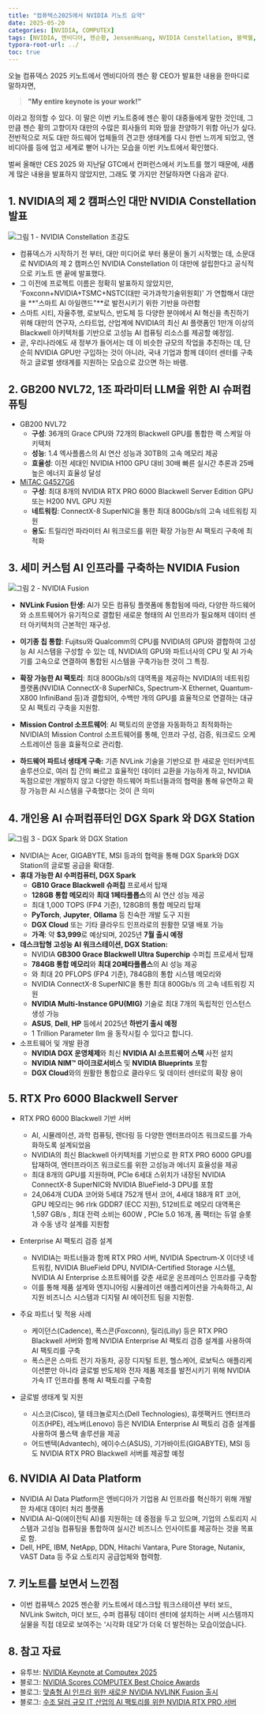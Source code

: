 ```yaml
---
title: "컴퓨텍스2025에서 NVIDIA 키노트 요약"
date: 2025-05-20
categories: [NVIDIA, COMPUTEX]
tags: [NVIDIA, 엔비디아, 젠슨황, JensenHuang, NVIDIA Constellation, 블랙웰, Blackwell, NVIDIA Fusion, DGX Spark, DGX Station, RTX Pro Server, 컴퓨텍스, COMPUTEX]
typora-root-url: ../
toc: true
---
```


오늘 컴퓨덱스 2025 키노트에서 엔비디아의 젠슨 황 CEO가 발표한 내용을 한마디로 말하자면, 

> **"My entire keynote is your work!"** 

이라고 정의할 수 있다. 이 말은 이번 키노트중에 젠슨 황이 대중들에게 말한 것인데, 그 만큼 젠슨 황의 고향이자 대만의 수많은 회사들의 피와 땀을 찬양하기 위함 아닌가 싶다. 전반적으로 저도 대만 하드웨어 업체들의 견고한 생태계를 다시 한번 느끼게 되었고, 엔비디아를 등에 업고 세계로 뻗어 나가는 모습을 이번 키노트에서 확인했다.



벌써 올해만 CES 2025 와 지난달 GTC에서 컨퍼런스에서 키노트를 했기 때문에, 새롭게 많은 내용을 발표하지 않았지만, 그래도 몇 가지만 전달하자면 다음과 같다.



## 1. **NVIDIA의 제 2 캠퍼스인 대만 NVIDIA Constellation 발표**

![그림 1 - NVIDIA Constellation 조감도 ](/../images/2025-05/computex-01.jpg)

* 컴퓨덱스가 시작하기 전 부터, 대만 미디어로 부터 풍문이 돌기 시작했는 데, 소문대로 NVIDIA의 제 2 캠퍼스인 NVIDIA Constellation 이 대만에 설립한다고 공식적으로 키노트 맨 끝에 발표했다. 
* 그 이전에 프로젝트 이름은 정확히 발표하지 않았지만, 'Foxconn+NVIDIA+TSMC+NSTC(대만 국가과학기술위원회)' 가 연합해서 대만을 **"스마트 AI 아일랜드"**로 발전시키기 위한 기반을 마련함
* 스마트 시티, 자율주행, 로보틱스, 반도체 등 다양한 분야에서 AI 혁신을 촉진하기 위해  대만의 연구자, 스타트업, 산업계에 NVIDIA의 최신 AI 플랫폼인 1만개 이상의 Blackwell 아키텍처를 기반으로 고성능 AI 컴퓨팅 리소스를 제공할 예정임. 
* 곧, 우리나라에도 새 정부가 들어서는 데 이 비슷한 규모의 작업을 추친하는 데, 단순히 NVIDIA GPU만 구입하는 것이 아니라, 국내 기업과 함께 데이터 센터를 구축하고 글로벌 생태계를 지원하는 모습으로 갔으면 하는 바램.



## 2. **GB200 NVL72, 1조 파라미터 LLM을 위한 AI 슈퍼컴퓨팅**

* GB200 NVL72
  * **구성**: 36개의 Grace CPU와 72개의 Blackwell GPU를 통합한 랙 스케일 아키텍처
  * **성능**: 1.4 엑사플롭스의 AI 연산 성능과 30TB의 고속 메모리 제공
  * **효율성**: 이전 세대인 NVIDIA H100 GPU 대비 30배 빠른 실시간 추론과 25배 높은 에너지 효율성 달성
* [MiTAC G4527G6](https://www.techpowerup.com/336946/mitac-computing-launches-the-latest-scale-out-ai-server-g4527g6-by-nvidia-mgx-at-computex-2025)
  * **구성**: 최대 8개의 NVIDIA RTX PRO 6000 Blackwell Server Edition GPU 또는 H200 NVL GPU 지원
  * **네트워킹**: ConnectX-8 SuperNIC을 통한 최대 800Gb/s의 고속 네트워킹 지원
  * **용도**: 트릴리언 파라미터 AI 워크로드를 위한 확장 가능한 AI 팩토리 구축에 최적화



## 3. **세미 커스텀 AI 인프라를 구축하는 NVIDIA Fusion**

![그림 2 - NVIDIA Fusion](/../images/2025-05/computex-02.jpg)

* **NVLink Fusion 탄생:** AI가 모든 컴퓨팅 플랫폼에 통합됨에 따라, 다양한 하드웨어와 소프트웨어가 유기적으로 결합된 새로운 형태의 AI 인프라가 필요해져 데이터 센터 아키텍처의 근본적인 재구성. 
* **이기종 칩 통합**: Fujitsu와 Qualcomm의 CPU를 NVIDIA의 GPU와 결합하여 고성능 AI 시스템을 구성할 수 있는 데, NVIDIA의 GPU와 파트너사의 CPU 및 AI 가속기를 고속으로 연결하여 통합된 시스템을 구축가능한 것이 그 특징.
* **확장 가능한 AI 팩토리**: 최대 800Gb/s의 대역폭을 제공하는 NVIDIA의 네트워킹 플랫폼(NVIDIA ConnectX-8 SuperNICs, Spectrum-X Ethernet, Quantum-X800 InfiniBand 등)과 결합되어, 수백만 개의 GPU를 효율적으로 연결하는 대규모 AI 팩토리 구축을 지원함. 
* **Mission Control 소프트웨어**: AI 팩토리의 운영을 자동화하고 최적화하는 NVIDIA의 Mission Control 소프트웨어를 통해, 인프라 구성, 검증, 워크로드 오케스트레이션 등을 효율적으로 관리함. 

* **하드웨어 파트너 생태계 구축:** 기존 NVLink 기술을 기반으로 한 새로운 인터커넥트 솔루션으로, 여러 칩 간의 빠르고 효율적인 데이터 교환을 가능하게 하고, NVIDIA 독점으로만 개발하지 않고 다양한 하드웨어 파트너들과의 협력을 통해 유연하고 확장 가능한 AI 시스템을 구축했다는 것이 큰 의미

  

## 4. **개인용 AI 슈퍼컴퓨터인 DGX Spark 와 DGX Station**

![그림 3 - DGX Spark 와 DGX Station](/../images/2025-05/Computex-03.jpg)

* NVIDIA는 Acer, GIGABYTE, MSI 등과의 협력을 통해 DGX Spark와 DGX Station의 글로벌 공급을 확대함.
* **휴대 가능한 AI 수퍼컴퓨터, DGX Spark**
  * **GB10 Grace Blackwell 슈퍼칩** 프로세서 탑재
  * **128GB 통합 메모리**와 **최대 1페타플롭스**의 AI 연산 성능 제공
  * 최대 1,000 TOPS (FP4 기준), 128GB의 통합 메모리 탑재
  * **PyTorch**, **Jupyter**, **Ollama** 등 친숙한 개발 도구 지원
  * **DGX Cloud** 또는 기타 클라우드 인프라로의 원활한 모델 배포 가능
  * **가격**: 약 **$3,999**로 예상되며, 2025년 **7월 출시 예정**
* **데스크탑형 고성능 AI 워크스테이션, DGX Station:** 
  * NVIDIA **GB300 Grace Blackwell Ultra Superchip** 수퍼칩 프로세서 탑재
  * **784GB 통합 메모리**와 **최대 20페타플롭스**의 AI 성능 제공
  * 와 최대 20 PFLOPS (FP4 기준), 784GB의 통합 시스템 메모리와 
  * NVIDIA ConnectX-8 SuperNIC을 통한 최대 800Gb/s 의 고속 네트워킹 지원
  * **NVIDIA Multi-Instance GPU(MIG)** 기술로 최대 7개의 독립적인 인스턴스 생성 가능
  * **ASUS**, **Dell**, **HP** 등에서 2025년 **하반기 출시 예정**
  * 1 Trillion Parameter llm 을 동작시킬 수 있다고 합니다. 
* 소프트웨어 및 개발 환경
  * **NVIDIA DGX 운영체제**와 최신 **NVIDIA AI 소프트웨어 스택** 사전 설치 
  * **NVIDIA NIM™ 마이크로서비스** 및 **NVIDIA Blueprints** 포함
  * **DGX Cloud**와의 원활한 통합으로 클라우드 및 데이터 센터로의 확장 용이



## 5. **RTX Pro 6000 Blackwell Server**

* RTX PRO 6000 Blackwell 기반 서버
  * AI, 시뮬레이션, 과학 컴퓨팅, 렌더링 등 다양한 엔터프라이즈 워크로드를 가속화하도록 설계되었음
  * NVIDIA의 최신 Blackwell 아키텍처를 기반으로 한 RTX PRO 6000 GPU를 탑재하여, 엔터프라이즈 워크로드를 위한 고성능과 에너지 효율성을 제공
  * 최대 8개의 GPU를 지원하며, PCIe 6세대 스위치가 내장된 NVIDIA ConnectX-8 SuperNIC와 NVIDIA BlueField-3 DPU를 포함
  * 24,064개 CUDA 코어와 5세대 752개 텐서 코어, 4세대 188개 RT 코어, GPU 메모리는 96 rlrk GDDR7 (ECC 지원), 512비트로 메모리 대역폭은 1,597 GB/s , 최대 전력 소비는 600W , PCIe 5.0 16개, 폼 팩터는 듀얼 슬롯과 수동 냉각 설계를 지원함
* Enterprise AI 팩토리 검증 설계
  * NVIDIA는 파트너들과 함께 RTX PRO 서버, NVIDIA Spectrum-X 이더넷 네트워킹, NVIDIA BlueField DPU, NVIDIA-Certified Storage 시스템, NVIDIA AI Enterprise 소프트웨어를 갖춘 새로운 온프레미스 인프라를 구축함
  * 이를 통해 제품 설계와 엔지니어링 시뮬레이션 애플리케이션을 가속화하고, AI 지원 비즈니스 시스템과 디지털 AI 에이전트 팀을 지원함.
* 주요 파트너 및 적용 사례
  * 케이던스(Cadence), 폭스콘(Foxconn), 릴리(Lilly) 등은 RTX PRO Blackwell 서버와 함께 NVIDIA Enterprise AI 팩토리 검증 설계를 사용하여 AI 팩토리를 구축
  * 폭스콘은 스마트 전기 자동차, 공장 디지털 트윈, 헬스케어, 로보틱스 애플리케이션뿐만 아니라 글로벌 반도체와 전자 제품 제조를 발전시키기 위해 NVIDIA 가속 IT 인프라를 통해 AI 팩토리를 구축함

* 글로벌 생태계 및 지원
  * 시스코(Cisco), 델 테크놀로지스(Dell Technologies), 휴렛팩커드 엔터프라이즈(HPE), 레노버(Lenovo) 등은 NVIDIA Enterprise AI 팩토리 검증 설계를 사용하여 풀스택 솔루션을 제공
  * 어드밴텍(Advantech), 에이수스(ASUS), 기가바이트(GIGABYTE), MSI 등도 NVIDIA RTX PRO Blackwell 서버를 제공할 예정



## 6. **NVIDIA AI Data Platform**

* NVIDIA AI Data Platform은 엔비디아가 기업용 AI 인프라를 혁신하기 위해 개발한 차세대 데이터 처리 플랫폼
* NVIDIA AI-Q(에이전틱 AI)를 지원하는 데 중점을 두고 있으며, 기업의 스토리지 시스템과 고성능 컴퓨팅을 통합하여 실시간 비즈니스 인사이트를 제공하는 것을 목표로 함. 
* Dell, HPE, IBM, NetApp, DDN, Hitachi Vantara, Pure Storage, Nutanix, VAST Data 등 주요 스토리지 공급업체와 협력함.  



## 7. **키노트를 보면서 느낀점**

* 이번 컴퓨텍스 2025 젠슨황 키노트에서 데스크탑 워크스테이션 부터 보드, NVLink Switch, 마더 보드, 수퍼 컴퓨팅 데이터 센터에 설치하는 서버 시스템까지 실물을 직접 데모로 보여주는 ‘시각화 데모’가 더욱 더 발전하는 모습이었습니다.



## 8. **참고 자료**

* 유투브: [NVIDIA Keynote at Computex 2025](https://www.nvidia.com/en-tw/gtc/keynote/)  
* 블로그: [NVIDIA Scores COMPUTEX Best Choice Awards](https://blogs.nvidia.com/blog/nvidia-computex-best-choice-awards-2025/)
* 블로그: [맞춤형 AI 인프라 위한 새로운 NVIDIA NVLINK Fusion 출시]()
* 블로그: [수조 달러 규모 IT 산업의 AI 팩토리를 위한 NVIDIA RTX PRO 서버](https://blogs.nvidia.co.kr/blog/nvidia-rtx-pro-servers-speed-trillion-dollar-enterprise-it-industry-transition-to-ai-factories/)